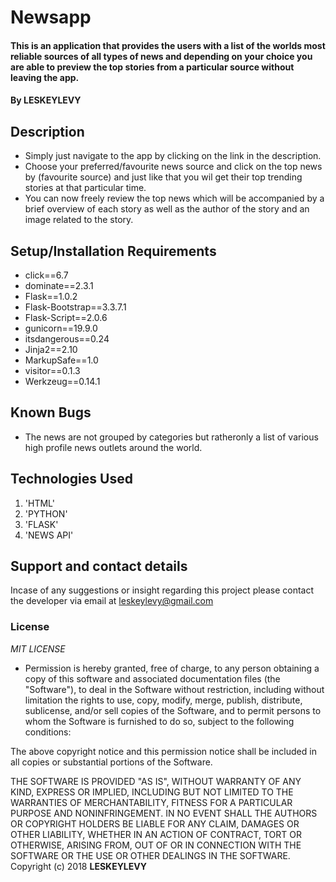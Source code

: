 # Newsapp
#### This is an application that provides the users with a list of the worlds most reliable sources of all types of news and depending on your choice you are able to preview the top stories from a particular source without leaving the app.
#### By **LESKEYLEVY**
## Description
* Simply just navigate to the app by clicking on the link in the description.
* Choose your preferred/favourite news source and click on the top news by (favourite source) and just like that you wil get their top trending stories at that particular time.
* You can now freely review the top news which will be accompanied by a brief overview of each story as well as the author of the story and an image related to the story. 
## Setup/Installation Requirements
* click==6.7
* dominate==2.3.1
* Flask==1.0.2
* Flask-Bootstrap==3.3.7.1
* Flask-Script==2.0.6
* gunicorn==19.9.0
* itsdangerous==0.24
* Jinja2==2.10
* MarkupSafe==1.0
* visitor==0.1.3
* Werkzeug==0.14.1
## Known Bugs
* The news are not grouped by categories but ratheronly a list of various high profile news outlets around the world.
## Technologies Used
1. 'HTML'
2. 'PYTHON'
3. 'FLASK'
4. 'NEWS API'
## Support and contact details
Incase of any suggestions or insight regarding this project please contact the developer via email at leskeylevy@gmail.com
### License
*MIT LICENSE*
* Permission is hereby granted, free of charge, to any person obtaining a copy of this software and associated documentation files (the "Software"), to deal in the Software without restriction, including without limitation the rights to use, copy, modify, merge, publish, distribute, sublicense, and/or sell copies of the Software, and to permit persons to whom the Software is furnished to do so, subject to the following conditions:

The above copyright notice and this permission notice shall be included in all copies or substantial portions of the Software.

THE SOFTWARE IS PROVIDED "AS IS", WITHOUT WARRANTY OF ANY KIND, EXPRESS OR IMPLIED, INCLUDING BUT NOT LIMITED TO THE WARRANTIES OF MERCHANTABILITY, FITNESS FOR A PARTICULAR PURPOSE AND NONINFRINGEMENT. IN NO EVENT SHALL THE AUTHORS OR COPYRIGHT HOLDERS BE LIABLE FOR ANY CLAIM, DAMAGES OR OTHER LIABILITY, WHETHER IN AN ACTION OF CONTRACT, TORT OR OTHERWISE, ARISING FROM, OUT OF OR IN CONNECTION WITH THE SOFTWARE OR THE USE OR OTHER DEALINGS IN THE SOFTWARE.
Copyright (c) 2018 **LESKEYLEVY**